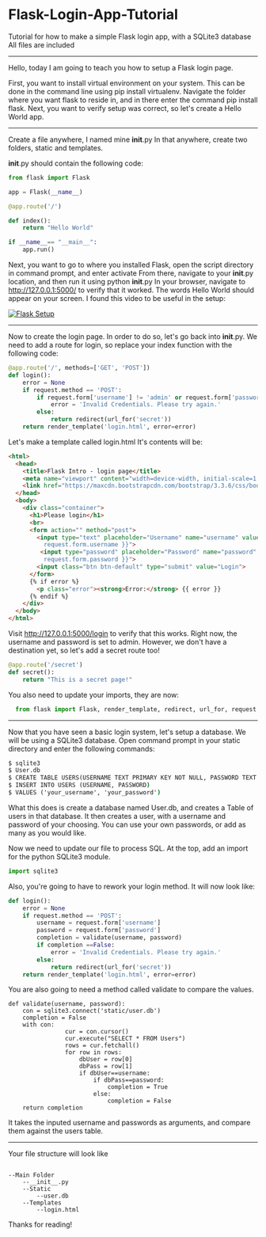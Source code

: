 # Flask-Login-App-Tutorial
Tutorial for how to make a simple Flask login app, with a SQLite3 database
All files are included
***
Hello, today I am going to teach you how to setup a Flask login page. 

First, you want to install virtual environment on your system. This can be done in the command line using pip install virtualenv.
Navigate the folder where you want flask to reside in, and in there enter the command pip install flask.
Next, you want to verify setup was correct, so let's create a Hello World app.

***
Create a file anywhere, I named mine __init__.py
In that anywhere, create two folders, static and templates.

__init__.py should contain the following code: 

```python
from flask import Flask

app = Flask(__name__)

@app.route('/')

def index():
    return "Hello World"

if __name__== "__main__":
    app.run()
```

Next, you want to go to where you installed Flask, open the script directory in command prompt, and enter activate
From there, navigate to your __init__.py location, and then run it using python __init__.py 
In your browser, navigate to http://127.0.0.1:5000/ to verify that it worked.
The words Hello World should appear on your screen.
I found this video to be useful in the setup:

[![Flask Setup](https://i.ytimg.com/vi_webp/98JY6MvumVs/mqdefault.webp)](http://www.youtube.com/watch?v=98JY6MvumVs)
***
Now to create the login page. In order to do so, let's go back into __init__.py.
We need to add a route for login, so replace your index function with the following code: 
```python
@app.route('/', methods=['GET', 'POST'])
def login():
    error = None
    if request.method == 'POST':
        if request.form['username'] != 'admin' or request.form['password'] != 'admin':
            error = 'Invalid Credentials. Please try again.'
        else:
            return redirect(url_for('secret'))
    return render_template('login.html', error=error)
 ```

Let's make a template called login.html
It's contents will be: 
```html
<html>
  <head>
    <title>Flask Intro - login page</title>
    <meta name="viewport" content="width=device-width, initial-scale=1.0">
    <link href="https://maxcdn.bootstrapcdn.com/bootstrap/3.3.6/css/bootstrap.min.css" rel="stylesheet" media="screen">
  </head>
  <body>
    <div class="container">
      <h1>Please login</h1>
      <br>
      <form action="" method="post">
        <input type="text" placeholder="Username" name="username" value="{{
          request.form.username }}">
         <input type="password" placeholder="Password" name="password" value="{{
          request.form.password }}">
        <input class="btn btn-default" type="submit" value="Login">
      </form>
      {% if error %}
        <p class="error"><strong>Error:</strong> {{ error }}
      {% endif %}
    </div>
  </body>
</html>
```
Visit http://127.0.0.1:5000/login to verify that this works. Right now, the username and password is set to admin.
However, we don't have a destination yet, so let's add a secret route too!
```python  
@app.route('/secret')
def secret():
    return "This is a secret page!"
```
  You also need to update your imports, they are now: 
```python
  from flask import Flask, render_template, redirect, url_for, request
```
***
Now that you have seen a basic login system, let's setup a database. We will be using a SQLite3 database.
Open command prompt in your static directory and enter the following commands:
```cmd
$ sqlite3
$ User.db
$ CREATE TABLE USERS(USERNAME TEXT PRIMARY KEY NOT NULL, PASSWORD TEXT NOT NULL);
$ INSERT INTO USERS (USERNAME, PASSWORD)
$ VALUES ('your_username', 'your_password')
```
What this does is create a database named User.db, and creates a Table of users in that database. It then creates a user, with a username and password of your choosing.
You can use your own passwords, or add as many as you would like.

Now we need to update our file to process SQL.
At the top, add an import for the python SQLite3 module.

```python
import sqlite3
```
Also, you're going to have to rework your login method. It will now look like: 
```python
def login():
    error = None
    if request.method == 'POST':
        username = request.form['username']
        password = request.form['password']
        completion = validate(username, password)
        if completion ==False:
            error = 'Invalid Credentials. Please try again.'
        else:
            return redirect(url_for('secret'))
    return render_template('login.html', error=error)
```
You are also going to need a method called validate to compare the values. 
```
def validate(username, password):
    con = sqlite3.connect('static/user.db')
    completion = False
    with con:
                cur = con.cursor()
                cur.execute("SELECT * FROM Users")
                rows = cur.fetchall()
                for row in rows:
                    dbUser = row[0]
                    dbPass = row[1]
                    if dbUser==username:
                        if dbPass==password:
                            completion = True
                        else:
                            completion = False
    return completion
```
It takes the inputed username and passwords as arguments, and compare them against the users table.
***
Your file structure will look like
```

--Main Folder
    --__init__.py
    --Static
        --user.db
    --Templates
        --login.html
```
        
Thanks for reading!
